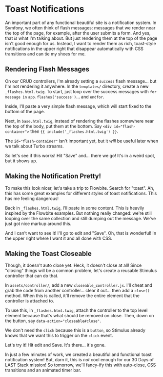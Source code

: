 # Toast Notifications

An important part of any functional beautiful site is a notification system. In
Symfony, we often think of flash messages: messages that we render near the
top of the page, for example, after the user submits a form. And yes, that *is*
what I'm talking about. But just rendering them at the top of the page isn't good
enough for us. Instead, I want to render them as rich, toast-style notifications
in the upper right that disappear automatically with CSS transitions and can tie
my shoes for me.

## Rendering Flash Messages

On our CRUD controllers, I'm already setting a `success` flash message... but I'm
not rendering it anywhere. In the `templates/` directory, create a new `_flashes.html.twig`.
To start, just loop over the success messages with `for message in`
`app.flashes('success')`... and `endfor`.

Inside, I'll paste a very simple flash message, which will start fixed to the bottom
of the page.

Next, in `base.html.twig`, instead of rendering the flashes somewhere near the top
of the body, put them at the bottom. Say `<div id="flash-container">` then
`{{ include('_flashes.html.twig') }}`.

The `id="flash-container"` isn't important yet, but it *will* be useful later when
we talk about Turbo streams.

So let's see if this works! Hit "Save" and... there we go! It's in a weird spot,
but it shows up.

## Making the Notification Pretty!

To make this look nicer, let's take a trip to Flowbite. Search for "toast". Ah,
this has some great examples for different styles of toast notifications. This
has me feeling dangerous!

Back in `_flashes.html.twig`, I'll paste in some content. This is heavily inspired
by the Flowbite examples. But nothing really changed: we're still looping over the
same collection and still dumping out the message. We've just got nice markup around
this.

And I can't want to see it! I'll go to edit and "Save". Oh, that is wonderful!
In the upper right where I want it and all done with CSS.

## Making the Toast Closeable

Though, it doesn't auto close yet. Heck, it doesn't close at all! Since "closing"
things will be a common problem, let's create a reusable Stimulus controller that
can do that.

In `assets/controller/`, add a new `closeable_controller.js`. I'll cheat and
grab the code from another controller... clear it out... then add a `close()` method.
When this is called, it'll remove the entire element that the controller is attached
to.

To use this, in `_flashes.html.twig`, attach the controller to the top level element
because that's what should be removed on close. Then, down on the button, say
`data-action="closeable#close"`.

We don't need the `click` because this is a `button`, so Stimulus already knows that
we want this to trigger on the `click` event.

Let's try it! Hit edit and Save. It's there... it's gone.

In just a few minutes of work, we created a beautiful and functional toast
notification system! But, darn it, this is *not* cool enough for our 30 Days of
LAST Stack mission! So tomorrow, we'll fancy-ify this with auto-close, CSS
transitions and an animated timer bar.
